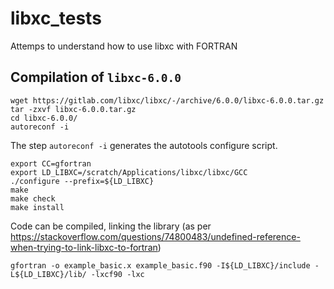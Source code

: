 # libxc_tests
Attemps to understand how to use libxc with FORTRAN


## Compilation of <code>libxc-6.0.0</code>

    wget https://gitlab.com/libxc/libxc/-/archive/6.0.0/libxc-6.0.0.tar.gz
    tar -zxvf libxc-6.0.0.tar.gz
    cd libxc-6.0.0/
    autoreconf -i
    
The step <code>autoreconf -i</code> generates the autotools configure script.

    export CC=gfortran
    export LD_LIBXC=/scratch/Applications/libxc/libxc/GCC
    ./configure --prefix=${LD_LIBXC}
    make
    make check
    make install

Code can be compiled, linking the library (as per https://stackoverflow.com/questions/74800483/undefined-reference-when-trying-to-link-libxc-to-fortran)

    gfortran -o example_basic.x example_basic.f90 -I${LD_LIBXC}/include -L${LD_LIBXC}/lib/ -lxcf90 -lxc 
